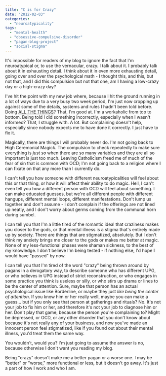 ```yaml
---
title: "C is for Crazy"
date: "2012-02-03"
categories: 
  - "neuroatypicality"
tags: 
  - "mental-health"
  - "obsessive-compulsive-disorder"
  - "pagan-blog-project"
  - "social-stigma"
---
```


It's impossible for readers of my blog to ignore the fact that I'm neuroatypical or, to use the vernacular, crazy. I talk about it. I probably talk about it in exhausting detail. I think about it in even more exhausting detail, going over and over the psychological math - I thought this, and this, but not that, and I did this compulsion but not that one, am I having a low-crazy day or a high-crazy day?

I've hit the point with my new job where, because I hit the ground running in a lot of ways due to a very busy two week period, I'm just now cropping up against some of the details, systems and rules I hadn't been told before. Doing [ALL THE THINGS](http://hyperboleandahalf.blogspot.com/2010/06/this-is-why-ill-never-be-adult.html)? That, I'm good at. I'm a workaholic from top to bottom. Being told I did something incorrectly, especially when I wasn't informed? That, I struggle with. A lot. But complaining doesn't help, especially since nobody expects me to have done it correctly. I just have to fix it.

Magically, there are things I will probably never do. I'm not going back to High Ceremonial Magick. The compulsion to check repeatedly to make sure everything is _just so_ when there are so many variables and they are all so important is just too much. Leaving Catholicism freed me of much of the fear of sin that is common with OCD; I'm not going back to a religion where I can fixate on that any more than I currently do.

I can't tell you how someone with different neuroatypicalities will feel about this or that thing, or how it will affect their ability to do magic. Hell, I can't even tell you how a different person with OCD will feel about something. I can make educated guesses, but we're all different people with different hangups, different mental loops, different manifestations. Don't lump us together and don't assume - I don't complain if the offerings are not lined up neatly, and I don't worry about germs coming from the communal horn during sumbel.

I can tell you that I'm a little tired of the romantic ideal that craziness makes you closer to the gods, or that mental illness is a stigma that's entirely made up by society. There are things that are stigmatized, absolutely. But I don't think my anxiety brings me closer to the gods or makes me better at magic. None of my less-functional phases were shaman sickness, to the best of my knowledge. I don't believe I'm being tested - if nothing else, I'd hope I would have "passed" by now.

I can tell you that I'm tired of the word "crazy" being thrown around by pagans in a derogatory way, to describe someone who has different UPG, or who believes in UPG instead of strict reconstruction, or who engages in some practice you think is useless or silly, or who stirs up drama or lines to be the center of attention. Sure, maybe that person has an actual psychological issue like Borderline, or maybe they just _like being the center of attention_. If you know him or her really well, maybe you can make a guess... but if you only see that person at gatherings and rituals? No. It's not your job to fix him or her, and therefore it's not your job to diagnose him or her. Don't play that game, because the person you're complaining to? Might be depressed, or OCD, or any other disorder that you don't know about because it's not really any of your business, and now you've made an innocent person feel stigmatized, like if you found out about their mental illness, you'd treat them the same way.

You wouldn't, would you? I'm just going to assume the answer is no, because otherwise I don't want you reading my blog.

Being "crazy" doesn't make me a better pagan or a worse one. I may be "better" or "worse," more functional or less, but it doesn't go away. It's just a part of how I work and who I am.
